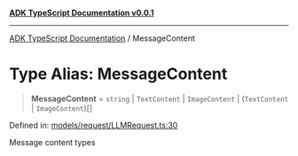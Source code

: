[**ADK TypeScript Documentation v0.0.1**](../README.md)

***

[ADK TypeScript Documentation](../globals.md) / MessageContent

# Type Alias: MessageContent

> **MessageContent** = `string` \| `TextContent` \| `ImageContent` \| (`TextContent` \| `ImageContent`)[]

Defined in: [models/request/LLMRequest.ts:30](https://github.com/pontus-devoteam/adk-typescript/blob/debe65286edf8e899c3500f5b5966544d2447b8d/src/models/request/LLMRequest.ts#L30)

Message content types
